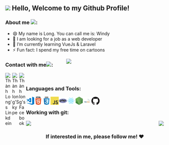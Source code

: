 <h2> <img src="https://emojis.slackmojis.com/emojis/images/1588315024/8823/hyperkitty.gif?1588315024" width="30" /> Hello, Welcome to my Github Profile! </h2>

### About me <img src="https://raw.githubusercontent.com/nguyenthanhlong11/nguyenthanhlong11/master/Assets/hi.gif" width="40px"/>:
- 😄 My name is Long. You can call me is: Windy<br/>
- 🤔 I am looking for a job as a web developer<br/>
- 🌱 I’m currently learning VueJs & Laravel<br/> 
- ⚡ Fun fact: I spend my free time on cartoons
<p>
 <img align="right" src="https://raw.githubusercontent.com/nguyenthanhlong11/nguyenthanhlong11/master/Assets/programmer.gif" width="310px alt="programmergif">
</p>

### Contact with me<img src="https://raw.githubusercontent.com/nguyenthanhlong11/nguyenthanhlong11/master/Assets/handshake.gif" height="32px">:
<a href="https://www.linkedin.com/in/thanh-long/">
  <img align="left" alt="Thành Long's Linkdein" width="22px" src="https://cdn.jsdelivr.net/npm/simple-icons@v3/icons/linkedin.svg" />
</a>
<a href="https://join.skype.com/invite/UwqRy00TIzKX">
  <img align="left" alt="Thành long'Skype" width="22px" src="http://simpleicon.com/wp-content/uploads/skype.png" />
</a>
<a href="https://www.facebook.com/thanh.long117/">
  <img align="left" alt="Thành long's Facebook" width="22px" src="https://cdn.jsdelivr.net/npm/simple-icons@v3/icons/facebook.svg" />
</a><br/>

### Languages and Tools: 
<img align="left" alt="Visual Studio Code" width="26px" src="https://raw.githubusercontent.com/github/explore/80688e429a7d4ef2fca1e82350fe8e3517d3494d/topics/visual-studio-code/visual-studio-code.png" />
<img align="left" alt="HTML5" width="26px" src="https://raw.githubusercontent.com/github/explore/80688e429a7d4ef2fca1e82350fe8e3517d3494d/topics/html/html.png" />
<img align="left" alt="CSS3" width="26px" src="https://raw.githubusercontent.com/github/explore/80688e429a7d4ef2fca1e82350fe8e3517d3494d/topics/css/css.png" />
<img align="left" alt="JavaScript" width="26px" src="https://raw.githubusercontent.com/github/explore/80688e429a7d4ef2fca1e82350fe8e3517d3494d/topics/javascript/javascript.png" />
<img align="left" alt="JavaScript" width="26px" src="https://raw.githubusercontent.com/github/explore/ccc16358ac4530c6a69b1b80c7223cd2744dea83/topics/php/php.png" />
<img align="left" alt="React.js" width="26px" src="https://raw.githubusercontent.com/github/explore/80688e429a7d4ef2fca1e82350fe8e3517d3494d/topics/react/react.png" />
<img align="left" alt="Node.js" width="26px" src="https://raw.githubusercontent.com/github/explore/80688e429a7d4ef2fca1e82350fe8e3517d3494d/topics/nodejs/nodejs.png" />
<img align="left" alt="MySQL" width="26px" src="https://raw.githubusercontent.com/github/explore/80688e429a7d4ef2fca1e82350fe8e3517d3494d/topics/mysql/mysql.png" />
<img align="left" alt="GitHub" width="26px" src="https://raw.githubusercontent.com/github/explore/78df643247d429f6cc873026c0622819ad797942/topics/github/github.png" />
<br/>

### Working with git:
<p width="100%" align="center">
  <a align="left" href="https://github.com/zumrudu-anka/cpp-openmp-needleman-wunsch" title="Needleman Wunsch Algorithm With OpenMP"><img align="left" height="115" src="https://github-readme-stats.vercel.app/api/pin/?username=zumrudu-anka&repo=cpp-openmp-needleman-wunsch&theme=gotham"></a>
  <a align="right" href="https://github.com/zumrudu-anka/cpp-artificial-neural-networks" title="Artificial Neural Networks"><img align="right" height="115" src="https://github-readme-stats.vercel.app/api/pin/?username=zumrudu-anka&repo=cpp-artificial-neural-networks&theme=gotham"></a>
</p><br/>

<div align="center">
 
### If interested in me, please follow me! ❤️

</div>
